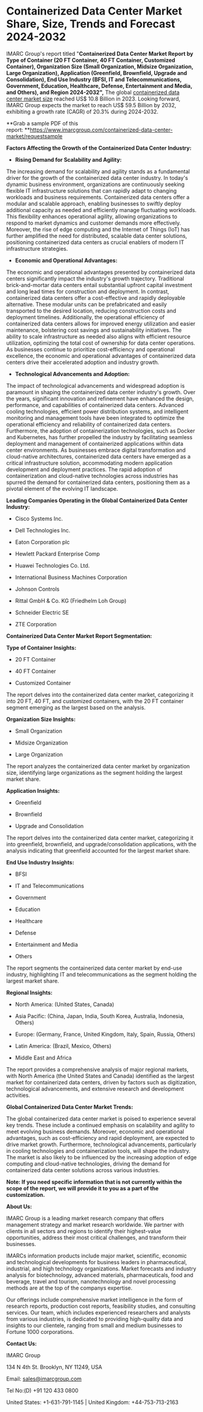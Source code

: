 # **Containerized Data Center Market Share, Size, Trends and Forecast 2024-2032**

IMARC Group\'s report titled \"**Containerized Data Center Market Report
by Type of Container (20 FT Container, 40 FT Container, Customized
Container), Organization Size (Small Organization, Midsize Organization,
Large Organization), Application (Greenfield, Brownfield, Upgrade and
Consolidation), End Use Industry (BFSI, IT and Telecommunications,
Government, Education, Healthcare, Defense, Entertainment and Media, and
Others), and Region 2024-2032\",** The global [containerized data center
market
size](https://www.imarcgroup.com/containerized-data-center-market)
reached US\$ 10.8 Billion in 2023. Looking forward, IMARC Group expects
the market to reach US\$ 59.5 Billion by 2032, exhibiting a growth rate
(CAGR) of 20.3% during 2024-2032.

**Grab a sample PDF of this
report: **<https://www.imarcgroup.com/containerized-data-center-market/requestsample>

**Factors Affecting the Growth of the Containerized Data Center
Industry:**

-   **Rising Demand for Scalability and Agility:**

The increasing demand for scalability and agility stands as a
fundamental driver for the growth of the containerized data center
industry. In today\'s dynamic business environment, organizations are
continuously seeking flexible IT infrastructure solutions that can
rapidly adapt to changing workloads and business requirements.
Containerized data centers offer a modular and scalable approach,
enabling businesses to swiftly deploy additional capacity as needed and
efficiently manage fluctuating workloads. This flexibility enhances
operational agility, allowing organizations to respond to market
dynamics and customer demands more effectively. Moreover, the rise of
edge computing and the Internet of Things (IoT) has further amplified
the need for distributed, scalable data center solutions, positioning
containerized data centers as crucial enablers of modern IT
infrastructure strategies.

-   **Economic and Operational Advantages:**

The economic and operational advantages presented by containerized data
centers significantly impact the industry\'s growth trajectory.
Traditional brick-and-mortar data centers entail substantial upfront
capital investment and long lead times for construction and deployment.
In contrast, containerized data centers offer a cost-effective and
rapidly deployable alternative. These modular units can be prefabricated
and easily transported to the desired location, reducing construction
costs and deployment timelines. Additionally, the operational efficiency
of containerized data centers allows for improved energy utilization and
easier maintenance, bolstering cost savings and sustainability
initiatives. The ability to scale infrastructure as needed also aligns
with efficient resource utilization, optimizing the total cost of
ownership for data center operations. As businesses continue to
prioritize cost-efficiency and operational excellence, the economic and
operational advantages of containerized data centers drive their
accelerated adoption and industry growth.

-   **Technological Advancements and Adoption:**

The impact of technological advancements and widespread adoption is
paramount in shaping the containerized data center industry\'s growth.
Over the years, significant innovation and refinement have enhanced the
design, performance, and capabilities of containerized data centers.
Advanced cooling technologies, efficient power distribution systems, and
intelligent monitoring and management tools have been integrated to
optimize the operational efficiency and reliability of containerized
data centers. Furthermore, the adoption of containerization
technologies, such as Docker and Kubernetes, has further propelled the
industry by facilitating seamless deployment and management of
containerized applications within data center environments. As
businesses embrace digital transformation and cloud-native
architectures, containerized data centers have emerged as a critical
infrastructure solution, accommodating modern application development
and deployment practices. The rapid adoption of containerization and
cloud-native technologies across industries has spurred the demand for
containerized data centers, positioning them as a pivotal element of the
evolving IT landscape.

**Leading Companies Operating in the Global Containerized Data Center
Industry:**

-   Cisco Systems Inc.

-   Dell Technologies Inc.

-   Eaton Corporation plc

-   Hewlett Packard Enterprise Comp

-   Huawei Technologies Co. Ltd.

-   International Business Machines Corporation

-   Johnson Controls

-   Rittal GmbH & Co. KG (Friedhelm Loh Group)

-   Schneider Electric SE

-   ZTE Corporation

**Containerized Data Center Market Report Segmentation:**

**Type of Container Insights:**

-   20 FT Container

-   40 FT Container

-   Customized Container

The report delves into the containerized data center market,
categorizing it into 20 FT, 40 FT, and customized containers, with the
20 FT container segment emerging as the largest based on the analysis.

**Organization Size Insights:**

-   Small Organization

-   Midsize Organization

-   Large Organization

The report analyzes the containerized data center market by organization
size, identifying large organizations as the segment holding the largest
market share.

**Application Insights:**

-   Greenfield

-   Brownfield

-   Upgrade and Consolidation

The report delves into the containerized data center market,
categorizing it into greenfield, brownfield, and upgrade/consolidation
applications, with the analysis indicating that greenfield accounted for
the largest market share.

**End Use Industry Insights:**

-   BFSI

-   IT and Telecommunications

-   Government

-   Education

-   Healthcare

-   Defense

-   Entertainment and Media

-   Others

The report segments the containerized data center market by end-use
industry, highlighting IT and telecommunications as the segment holding
the largest market share.

**Regional Insights:**

-   North America: (United States, Canada)

-   Asia Pacific: (China, Japan, India, South Korea, Australia,
    Indonesia, Others)

-   Europe: (Germany, France, United Kingdom, Italy, Spain, Russia,
    Others)

-   Latin America: (Brazil, Mexico, Others)

-   Middle East and Africa

The report provides a comprehensive analysis of major regional markets,
with North America (the United States and Canada) identified as the
largest market for containerized data centers, driven by factors such as
digitization, technological advancements, and extensive research and
development activities.

**Global Containerized Data Center Market Trends:**

The global containerized data center market is poised to experience
several key trends. These include a continued emphasis on scalability
and agility to meet evolving business demands. Moreover, economic and
operational advantages, such as cost-efficiency and rapid deployment,
are expected to drive market growth. Furthermore, technological
advancements, particularly in cooling technologies and containerization
tools, will shape the industry. The market is also likely to be
influenced by the increasing adoption of edge computing and cloud-native
technologies, driving the demand for containerized data center solutions
across various industries.

**Note: If you need specific information that is not currently within
the scope of the report, we will provide it to you as a part of the
customization.**

**About Us:**

IMARC Group is a leading market research company that offers management
strategy and market research worldwide. We partner with clients in all
sectors and regions to identify their highest-value opportunities,
address their most critical challenges, and transform their businesses.

IMARCs information products include major market, scientific, economic
and technological developments for business leaders in pharmaceutical,
industrial, and high technology organizations. Market forecasts and
industry analysis for biotechnology, advanced materials,
pharmaceuticals, food and beverage, travel and tourism, nanotechnology
and novel processing methods are at the top of the companys expertise.

Our offerings include comprehensive market intelligence in the form of
research reports, production cost reports, feasibility studies, and
consulting services. Our team, which includes experienced researchers
and analysts from various industries, is dedicated to providing
high-quality data and insights to our clientele, ranging from small and
medium businesses to Fortune 1000 corporations.

**Contact Us:**

IMARC Group

134 N 4th St. Brooklyn, NY 11249, USA

Email: sales@imarcgroup.com

Tel No:(D) +91 120 433 0800

United States: +1-631-791-1145 \| United Kingdom: +44-753-713-2163
